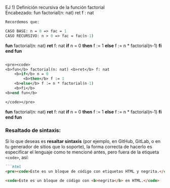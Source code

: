
EJ 1) Definición recursiva de la función factorial  
Encabezado: fun factorial(n: nat) ret f : nat

```pascal
Recordemos que:

CASO BASE: n = 0 => fac = 1
CASO RECURSIVO: n > 0 => fac = fac(n-1)
```

**fun** factorial(n: nat) **ret** f: nat
	**if** n = 0
		**then** f := 1
	**else** f := n * factorial(n-1)
	**fi**
**end fun**

```pascal

<pre><code>
<b>fun</b> factorial(n: nat) <b>ret</b> f: nat
	<b>if</b> n = 0
		<b>then</b> f := 1
	<b>else</b> f := n * factorial(n-1)
	<b>fi</b>
<b>end fun</b>

</code></pre>
```


**fun** factorial(n: nat) **ret** f: nat
	**if** n = 0
		**then** f := 1
	**else** f := n * factorial(n-1)
	**fi**
**end fun**




### Resaltado de sintaxis:
Si lo que deseas es **resaltar sintaxis** (por ejemplo, en GitHub, GitLab, o en tu generador de sitios que lo soporte), la forma correcta de hacerlo es especificar el lenguaje como te mencioné antes, pero fuera de la etiqueta `<code>`, así:

```markdown
```html
<pre><code>Este es un bloque de código con etiquetas HTML y negrita.</code></pre>
```


```html
<code>Este es un bloque de código con <b>negrita</b> en HTML.</code>
```
